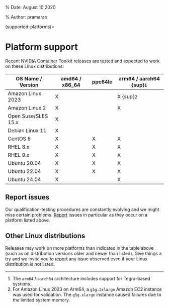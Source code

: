 % Date: August 10 2020

% Author: pramarao

(supported-platforms)=

# Platform support

Recent NVIDIA Container Toolkit releases are tested and expected to work on these Linux distributions:

| OS Name / Version        | amd64 / x86_64 | ppc64le | arm64 / aarch64 {sup}`1` |
| ------------------------ | -------------- | ------- | ------------------------ |
| Amazon Linux 2023        | X              |         | X {sup}`2`               |
| Amazon Linux 2           | X              |         | X                        |
| Open Suse/SLES 15.x      | X              |         |                          |
| Debian Linux 11          | X              |         |                          |
| CentOS 8                 | X              | X       | X                        |
| RHEL 8.x                 | X              | X       | X                        |
| RHEL 9.x                 | X              | X       | X                        |
| Ubuntu 20.04             | X              | X       | X                        |
| Ubuntu 22.04             | X              | X       | X                        |
| Ubuntu 24.04             | X              |         | X                        |


## Report issues

Our qualification-testing procedures are constantly evolving and we might miss
certain problems. [Report](https://github.com/NVIDIA/nvidia-container-toolkit/issues) issues in
particular as they occur on a platform listed above.


## Other Linux distributions

Releases may work on more platforms than indicated in the table above (such as on distribution versions older and newer than listed).
Give things a try and we invite you to [report](https://github.com/NVIDIA/nvidia-container-toolkit/issues) any issue observed even if your Linux distribution is not listed.

----

1. The `arm64` / `aarch64` architecture includes support for Tegra-based systems.
2. For Amazon Linux 2023 on Arm64, a `g5g.2xlarge` Amazon EC2 instance was used for validation.
   The `g5g.xlarge` instance caused failures due to the limited system memory.
